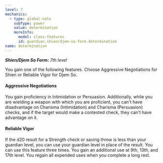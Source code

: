 ```yaml
---
level: 7
mechanics:
  - type: global-note
    subType: power
    value: determination
    moreInfo:
      model: class-features
      id: guardian.shien/djem-so-form.determination
name: determination
---
```

_**Shien/Djem So Form:** 7th level_
You gain one of the following features. Choose Aggressive Negotiations for Shien or Reliable Vigor for Djem So.
#### Aggressive Negotiations
You gain proficiency in Intimidation or Persuasion. Additionally, while you are wielding a weapon with which you are proficient, you can't have disadvantage on Charisma (Intimidation) and Charisma (Persuasion) checks, and if the target would make a contested check, they can't have advantage on it.
#### Reliable Vigor
If the d20 result for a Strength check or saving throw is less than your guardian level, you can use your guardian level in place of the result. You can use this feature three times. You gain an additional use at 9th, 13th, and 17th level. You regain all expended uses when you complete a long rest.